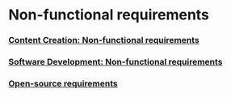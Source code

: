 # Non-functional requirements

### [Content Creation: Non-functional requirements](content-creation-non-functional-requirements.md)

### [Software Development: Non-functional requirements](software-development-non-functional-requirements.md)

### [Open-source requirements](open-source-requirements.md)

